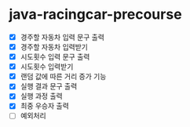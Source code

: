 # java-racingcar-precourse

- [X] 경주할 자동차 입력 문구 출력
- [X] 경주할 자동차 입력받기
- [X] 시도횟수 입력 문구 출력
- [X] 시도횟수 입력받기
- [X] 랜덤 값에 따른 거리 증가 기능
- [X] 실행 결과 문구 출력
- [X] 실행 과정 출력
- [X] 최중 우승자 출력 
- [ ] 예외처리